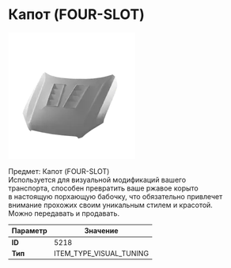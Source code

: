 # Капот (FOUR-SLOT)

![Item Image](../img/5218.webp?raw=true)

Предмет: Капот (FOUR-SLOT)<br>Используется для визуальной модификаций вашего<br>транспорта, способен превратить ваше ржавое корыто<br>в настоящую порхающую бабочку, что обязательно привлечет<br>внимание прохожих своим уникальным стилем и красотой.<br>Можно передавать и продавать.


| Параметр | Значение |
|----------|----------|
| **ID** | 5218 |
| **Тип** | ITEM_TYPE_VISUAL_TUNING |

